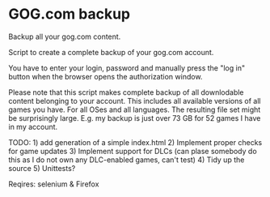 # GOG.com backup
Backup all your gog.com content.

Script to create a complete backup of your gog.com account.

You have to enter your login, password and manually press the "log in" button when the browser opens the authorization window.

Please note that this script makes complete backup of all downlodable content belonging to your account. This includes all available versions of all games you have. For all OSes and all languages. The resulting file set might be surprisingly large. E.g. my backup is just over 73 GB for 52 games I have in my account.

TODO: 
	1) add generation of a simple index.html
	2) Implement proper checks for game updates
	3) Implement support for DLCs (can plase somebody do this as I do not own any DLC-enabled games, can't test)
	4) Tidy up the source
	5) Unittests?

Reqires: selenium & Firefox
